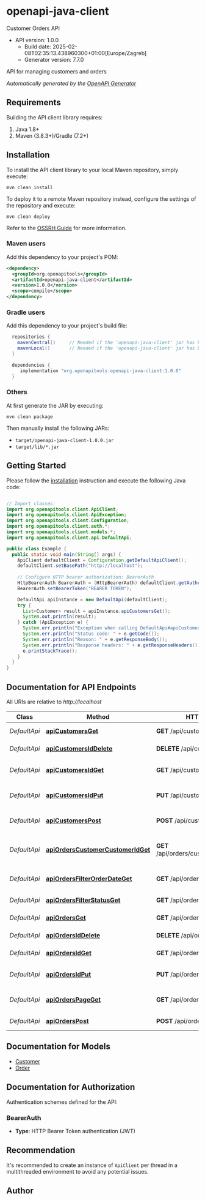 # openapi-java-client

Customer Orders API
- API version: 1.0.0
  - Build date: 2025-02-08T02:35:13.438960300+01:00[Europe/Zagreb]
  - Generator version: 7.7.0

API for managing customers and orders


*Automatically generated by the [OpenAPI Generator](https://openapi-generator.tech)*


## Requirements

Building the API client library requires:
1. Java 1.8+
2. Maven (3.8.3+)/Gradle (7.2+)

## Installation

To install the API client library to your local Maven repository, simply execute:

```shell
mvn clean install
```

To deploy it to a remote Maven repository instead, configure the settings of the repository and execute:

```shell
mvn clean deploy
```

Refer to the [OSSRH Guide](http://central.sonatype.org/pages/ossrh-guide.html) for more information.

### Maven users

Add this dependency to your project's POM:

```xml
<dependency>
  <groupId>org.openapitools</groupId>
  <artifactId>openapi-java-client</artifactId>
  <version>1.0.0</version>
  <scope>compile</scope>
</dependency>
```

### Gradle users

Add this dependency to your project's build file:

```groovy
  repositories {
    mavenCentral()     // Needed if the 'openapi-java-client' jar has been published to maven central.
    mavenLocal()       // Needed if the 'openapi-java-client' jar has been published to the local maven repo.
  }

  dependencies {
     implementation "org.openapitools:openapi-java-client:1.0.0"
  }
```

### Others

At first generate the JAR by executing:

```shell
mvn clean package
```

Then manually install the following JARs:

* `target/openapi-java-client-1.0.0.jar`
* `target/lib/*.jar`

## Getting Started

Please follow the [installation](#installation) instruction and execute the following Java code:

```java

// Import classes:
import org.openapitools.client.ApiClient;
import org.openapitools.client.ApiException;
import org.openapitools.client.Configuration;
import org.openapitools.client.auth.*;
import org.openapitools.client.models.*;
import org.openapitools.client.api.DefaultApi;

public class Example {
  public static void main(String[] args) {
    ApiClient defaultClient = Configuration.getDefaultApiClient();
    defaultClient.setBasePath("http://localhost");
    
    // Configure HTTP bearer authorization: BearerAuth
    HttpBearerAuth BearerAuth = (HttpBearerAuth) defaultClient.getAuthentication("BearerAuth");
    BearerAuth.setBearerToken("BEARER TOKEN");

    DefaultApi apiInstance = new DefaultApi(defaultClient);
    try {
      List<Customer> result = apiInstance.apiCustomersGet();
      System.out.println(result);
    } catch (ApiException e) {
      System.err.println("Exception when calling DefaultApi#apiCustomersGet");
      System.err.println("Status code: " + e.getCode());
      System.err.println("Reason: " + e.getResponseBody());
      System.err.println("Response headers: " + e.getResponseHeaders());
      e.printStackTrace();
    }
  }
}

```

## Documentation for API Endpoints

All URIs are relative to *http://localhost*

Class | Method | HTTP request | Description
------------ | ------------- | ------------- | -------------
*DefaultApi* | [**apiCustomersGet**](docs/DefaultApi.md#apiCustomersGet) | **GET** /api/customers | Get all customers
*DefaultApi* | [**apiCustomersIdDelete**](docs/DefaultApi.md#apiCustomersIdDelete) | **DELETE** /api/customers/{id} | Delete a customer
*DefaultApi* | [**apiCustomersIdGet**](docs/DefaultApi.md#apiCustomersIdGet) | **GET** /api/customers/{id} | Get customer by ID
*DefaultApi* | [**apiCustomersIdPut**](docs/DefaultApi.md#apiCustomersIdPut) | **PUT** /api/customers/{id} | Update customer details
*DefaultApi* | [**apiCustomersPost**](docs/DefaultApi.md#apiCustomersPost) | **POST** /api/customers | Create a new customer
*DefaultApi* | [**apiOrdersCustomerCustomerIdGet**](docs/DefaultApi.md#apiOrdersCustomerCustomerIdGet) | **GET** /api/orders/customer/{customerId} | Get orders by customer ID
*DefaultApi* | [**apiOrdersFilterOrderDateGet**](docs/DefaultApi.md#apiOrdersFilterOrderDateGet) | **GET** /api/orders/filter/orderDate | Get orders by order date
*DefaultApi* | [**apiOrdersFilterStatusGet**](docs/DefaultApi.md#apiOrdersFilterStatusGet) | **GET** /api/orders/filter/status | Get orders by status
*DefaultApi* | [**apiOrdersGet**](docs/DefaultApi.md#apiOrdersGet) | **GET** /api/orders | Get all orders
*DefaultApi* | [**apiOrdersIdDelete**](docs/DefaultApi.md#apiOrdersIdDelete) | **DELETE** /api/orders/{id} | Delete an order
*DefaultApi* | [**apiOrdersIdGet**](docs/DefaultApi.md#apiOrdersIdGet) | **GET** /api/orders/{id} | Get order by ID
*DefaultApi* | [**apiOrdersIdPut**](docs/DefaultApi.md#apiOrdersIdPut) | **PUT** /api/orders/{id} | Update order details
*DefaultApi* | [**apiOrdersPageGet**](docs/DefaultApi.md#apiOrdersPageGet) | **GET** /api/orders/page | Get paginated orders
*DefaultApi* | [**apiOrdersPost**](docs/DefaultApi.md#apiOrdersPost) | **POST** /api/orders | Create a new order


## Documentation for Models

 - [Customer](docs/Customer.md)
 - [Order](docs/Order.md)


<a id="documentation-for-authorization"></a>
## Documentation for Authorization


Authentication schemes defined for the API:
<a id="BearerAuth"></a>
### BearerAuth

- **Type**: HTTP Bearer Token authentication (JWT)


## Recommendation

It's recommended to create an instance of `ApiClient` per thread in a multithreaded environment to avoid any potential issues.

## Author



